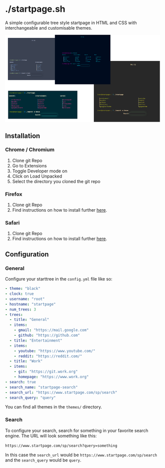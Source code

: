 # ./startpage.sh
A simple configurable tree style startpage in HTML and CSS with interchangeable and customisable themes.

![Preview](preview.png)

## Installation

### Chrome / Chromium
1. Clone git Repo
2. Go to Extensions
3. Toggle Developer mode on
4. Click on Load Unpacked
5. Select the directory you cloned the git repo

### Firefox
1. Clone git Repo
2. Find instructions on how to install further [here](https://redd.it/ge86z4).

### Safari
1. Clone git Repo
2. Find instructions on how to install further [here](https://support.apple.com/guide/safari/change-your-homepage-ibrw1020/mac).

## Configuration

### General
Configure your starttree in the `config.yml` file like so:

```yaml
- theme: "black"
- clock: true
- username: "root"
- hostname: "startpage"
- num_trees: 3
- trees:
  - title: "General"
  - items:
    - gmail: "https://mail.google.com"
    - github: "https://github.com"
  - title: "Entertainment"
  - items:
    - youtube: "https://www.youtube.com/"
    - reddit: "https://reddit.com/"
  - title: "Work"
  - items:
    - git: "https://git.work.org"
    - homepage: "https://www.work.org"
- search: true
- search_name: "startpage-search"
- search_url: "https://www.startpage.com/sp/search"
- search_query: "query"
```

You can find all themes in the `themes/` directory.

### Search
To configure your search, search for something in your favorite search engine. The URL will look something like this:

`https://www.startpage.com/sp/search?query=something`

In this case the `search_url` would be `https://www.startpage.com/sp/search` and the `search_query` would be `query`.

